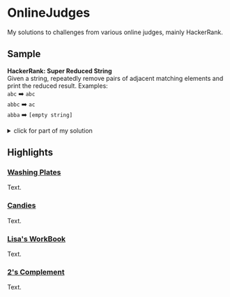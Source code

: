 # OnlineJudges
My solutions to challenges from various online judges, mainly HackerRank.
## Sample
**HackerRank: Super Reduced String**  
Given a string, repeatedly remove pairs of adjacent matching elements and print the reduced result.
Examples:  
`abc` :arrow_right: `abc`  
`abbc` :arrow_right: `ac`  
`abba` :arrow_right: `[empty string]`  
<details>
  <summary>click for part of my solution</summary>
  
```C++

int super_reduce(char *a, int n)
{
    int cnt=0;

    for (int i=0; i!=n; ++i)
    {
        char ch=a[i];

        if (cnt==0 || a[cnt-1]!=ch)//stack empty or top != incoming
            a[cnt++] = ch;//push
        else
            --cnt;//pop
    }

    return cnt;//length of reduced string
}

```
 
</details>

## Highlights
### [Washing Plates](./HackerRank/washingPlates.cpp)
Text.
### [Candies](./HackerRank/candies.cpp)
Text.
### [Lisa's WorkBook](./HackerRank/lisasWorkbook.cpp)
Text.
### [2's Complement](./HackerRank/2sComplement.c)
Text.
